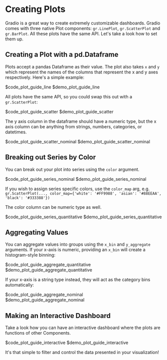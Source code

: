 # Creating Plots

Gradio is a great way to create extremely customizable dashboards. Gradio comes with three native Plot components: `gr.LinePlot`, `gr.ScatterPlot` and `gr.BarPlot`. All these plots have the same API. Let's take a look how to set them up.

## Creating a Plot with a pd.Dataframe

Plots accept a pandas Dataframe as their value. The plot also takes `x` and `y` which represent the names of the columns that represent the x and y axes respectively. Here's a simple example:

$code_plot_guide_line
$demo_plot_guide_line

All plots have the same API, so you could swap this out with a `gr.ScatterPlot`:

$code_plot_guide_scatter
$demo_plot_guide_scatter

The y axis column in the dataframe should have a numeric type, but the x axis column can be anything from strings, numbers, categories, or datetimes.

$code_plot_guide_scatter_nominal
$demo_plot_guide_scatter_nominal

## Breaking out Series by Color

You can break out your plot into series using the `color` argument.

$code_plot_guide_series_nominal
$demo_plot_guide_series_nominal

If you wish to assign series specific colors, use the `color_map` arg, e.g. `gr.ScatterPlot(..., color_map={'white': '#FF9988', 'asian': '#88EEAA', 'black': '#333388'})`

The color column can be numeric type as well.

$code_plot_guide_series_quantitative
$demo_plot_guide_series_quantitative

## Aggregating Values

You can aggregate values into groups using the `x_bin` and `y_aggregate` arguments. If your x-axis is numeric, providing an `x_bin` will create a histogram-style binning:

$code_plot_guide_aggregate_quantitative
$demo_plot_guide_aggregate_quantitative

If your x-axis is a string type instead, they will act as the category bins automatically:

$code_plot_guide_aggregate_nominal
$demo_plot_guide_aggregate_nominal

## Making an Interactive Dashboard

Take a look how you can have an interactive dashboard where the plots are functions of other Components.

$code_plot_guide_interactive
$demo_plot_guide_interactive

It's that simple to filter and control the data presented in your visualization!